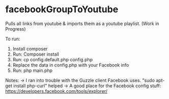# facebookGroupToYoutube
Pulls all links from youtube &amp; imports them as a youtube playlist. (Work in Progress)

To run:
1) Install composer
2) Run: Composer install
3) Run: cp config.default.php config.php
4) Replace the data in config.php with your Facebook info
5) Run: php main.php


Notes:
-> I ran into trouble with the Guzzle client Facebook uses. "sudo apt-get install php-curl" helped
-> A good place for the Facebook config stuff: https://developers.facebook.com/tools/explorer/
